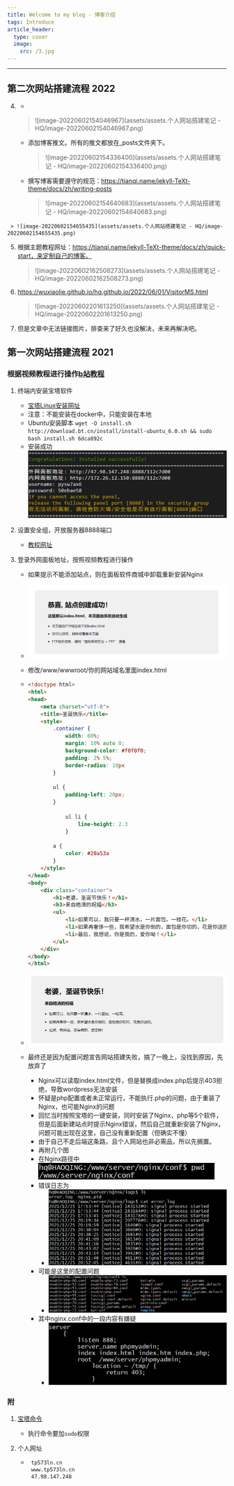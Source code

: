 ```yaml
---
title: Welcome to my blog - 博客介绍
tags: Introduce
article_header:
  type: cover
  image:
    src: /3.jpg
---
```






------

## 第二次网站搭建流程 2022

4. - 

     > ![image-20220602154046967](assets/assets.个人网站搭建笔记 - HQ/image-20220602154046967.png)

   - 添加博客推文。所有的推文都放在_posts文件夹下。

     > ![image-20220602154336400](assets/assets.个人网站搭建笔记 - HQ/image-20220602154336400.png)

   - 撰写博客需要遵守的规范：https://tianqi.name/jekyll-TeXt-theme/docs/zh/writing-posts

     > ![image-20220602154640683](assets/assets.个人网站搭建笔记 - HQ/image-20220602154640683.png)
  >
     > ![image-20220602154655435](assets/assets.个人网站搭建笔记 - HQ/image-20220602154655435.png)

5. 根据主题教程网址：https://tianqi.name/jekyll-TeXt-theme/docs/zh/quick-start，来定制自己的博客。

   > ![image-20220602162508273](assets/assets.个人网站搭建笔记 - HQ/image-20220602162508273.png)


6. https://wuxiaolie.github.io/hq.github.io/2022/06/01/VisitorMS.html

   > ![image-20220602201613250](assets/assets.个人网站搭建笔记 - HQ/image-20220602201613250.png)
>
   > 

7. 但是文章中无法链接图片，排查来了好久也没解决，未来再解决吧。





## 第一次网站搭建流程 2021

### 根据视频教程进行操作[b站教程](https://www.bilibili.com/video/BV113411s7sM?from=search&seid=7437796492034320907&spm_id_from=333.337.0.0)

1. 终端内安装宝塔软件
   - [宝塔Linux安装网址](https://www.bt.cn/bbs/thread-19376-1-1.html)
   - 注意：不能安装在docker中，只能安装在本地
   - Ubuntu安装脚本 `wget -O install.sh http://download.bt.cn/install/install-ubuntu_6.0.sh && sudo bash install.sh 6dca892c`
   - 安装成功![image-20211225171020400](assets/image-20211225171020400.png)
   
2. 设置安全组，开放服务器8888端口
   - [教程网址](https://www.bt.cn/bbs/thread-2897-1-1.html)
   
3. 登录外网面板地址，按照视频教程进行操作
   - 如果提示不能添加站点，则在面板软件商城中卸载重新安装Nginx
   
   - ![image-20211225175458375](assets/image-20211225175458375.png)
   
   - 修改/www/wwwroot/你的网站域名里面index.html
   
   - ```html
     <!doctype html>
     <html>
     <head>
         <meta charset="utf-8">
         <title>圣诞快乐</title>
         <style>
             .container {
                 width: 60%;
                 margin: 10% auto 0;
                 background-color: #f0f0f0;
                 padding: 2% 5%;
                 border-radius: 10px
             }
     
             ul {
                 padding-left: 20px;
             }
     
                 ul li {
                     line-height: 2.3
                 }
     
             a {
                 color: #20a53a
             }
         </style>
     </head>
     <body>
         <div class="container">
             <h1>老婆，圣诞节快乐！</h1>
             <h3>来自皓清的祝福</h3>
             <ul>
                 <li>如果可以，我只要一杯清水，一片面包，一枝花。</li>
                 <li>如果再奢侈一些，我希望水是你倒的，面包是你切的，花是你送的。</li>
                 <li>最后，我想说，你是我的，爱你呦！</li>
             </ul>
         </div>
     </body>
     </html>
   
   - ![image-20211225191828452](assets/image-20211225191828452.png)
   
   - 最终还是因为配置问题宣告网站搭建失败，搞了一晚上，没找到原因，先放弃了
     - Nginx可以读取index.html文件，但是替换成index.php后提示403拒绝，导致wordpress无法安装
     - 怀疑是php配置或者未正常运行，不能执行.php的问题，由于重装了Nginx，也可能Nginx的问题
     - 回忆当时按照宝塔的一键安装，同时安装了Nginx，php等5个软件，但是后面新建站点时提示Nginx错误，然后自己就重新安装了Nginx，问题可能出现在这里，自己没有重新配置（但确实不懂）
     - 由于自己不走后端这条路，且个人网站也非必需品，所以先搁置。
     - 再附几个图
     - 在Nginx路径中![image-20211225215024974](assets/image-20211225215024974.png)
     - 错误日志为
       - ![image-20211225215339692](assets/image-20211225215339692.png)
     - 可能是这里的配置问题
       - ![image-20211225215040594](assets/image-20211225215040594.png)
     - 其中nginx.conf中的一段内容有嫌疑
       - ![image-20211225215257498](assets/image-20211225215257498.png)


### 附

1. [宝塔命令](https://www.bt.cn/btcode.html)
  
   - 执行命令要加`sudo`权限
   
2. 个人网址

   - ```
      tp573ln.cn
      www.tp573ln.cn
      47.98.147.248
      ```

      



























































































































































